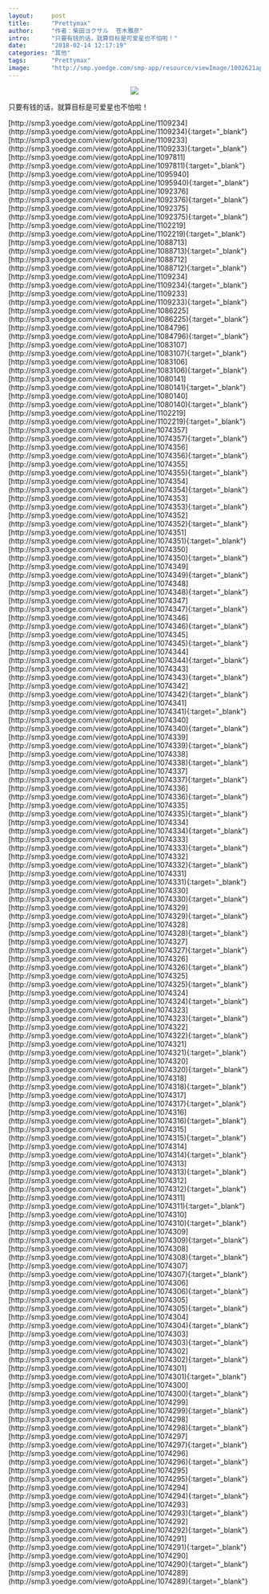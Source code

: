```yaml
---
layout:     post
title:      "Prettymax"
author:     "作者：柴田ヨクサル  苍木雅彦"
intro:      "只要有钱的话，就算目标是可爱星也不怕啦！"
date:       "2018-02-14 12:17:19"
categories: "其他"
tags:       "Prettymax"
image:      "http://smp.yoedge.com/smp-app/resource/viewImage/1002621appline.png"
---
```

<div style="text-align: center">
<p><img src="http://smp.yoedge.com/smp-app/resource/viewImage/1002621appline.png"/></p>
</div>
<p class="post-meta">
<span>只要有钱的话，就算目标是可爱星也不怕啦！</span>
</p>
[http://smp3.yoedge.com/view/gotoAppLine/1109234](http://smp3.yoedge.com/view/gotoAppLine/1109234){:target="_blank"}
[http://smp3.yoedge.com/view/gotoAppLine/1109233](http://smp3.yoedge.com/view/gotoAppLine/1109233){:target="_blank"}
[http://smp3.yoedge.com/view/gotoAppLine/1097811](http://smp3.yoedge.com/view/gotoAppLine/1097811){:target="_blank"}
[http://smp3.yoedge.com/view/gotoAppLine/1095940](http://smp3.yoedge.com/view/gotoAppLine/1095940){:target="_blank"}
[http://smp3.yoedge.com/view/gotoAppLine/1092376](http://smp3.yoedge.com/view/gotoAppLine/1092376){:target="_blank"}
[http://smp3.yoedge.com/view/gotoAppLine/1092375](http://smp3.yoedge.com/view/gotoAppLine/1092375){:target="_blank"}
[http://smp3.yoedge.com/view/gotoAppLine/1102219](http://smp3.yoedge.com/view/gotoAppLine/1102219){:target="_blank"}
[http://smp3.yoedge.com/view/gotoAppLine/1088713](http://smp3.yoedge.com/view/gotoAppLine/1088713){:target="_blank"}
[http://smp3.yoedge.com/view/gotoAppLine/1088712](http://smp3.yoedge.com/view/gotoAppLine/1088712){:target="_blank"}
[http://smp3.yoedge.com/view/gotoAppLine/1109234](http://smp3.yoedge.com/view/gotoAppLine/1109234){:target="_blank"}
[http://smp3.yoedge.com/view/gotoAppLine/1109233](http://smp3.yoedge.com/view/gotoAppLine/1109233){:target="_blank"}
[http://smp3.yoedge.com/view/gotoAppLine/1086225](http://smp3.yoedge.com/view/gotoAppLine/1086225){:target="_blank"}
[http://smp3.yoedge.com/view/gotoAppLine/1084796](http://smp3.yoedge.com/view/gotoAppLine/1084796){:target="_blank"}
[http://smp3.yoedge.com/view/gotoAppLine/1083107](http://smp3.yoedge.com/view/gotoAppLine/1083107){:target="_blank"}
[http://smp3.yoedge.com/view/gotoAppLine/1083106](http://smp3.yoedge.com/view/gotoAppLine/1083106){:target="_blank"}
[http://smp3.yoedge.com/view/gotoAppLine/1080141](http://smp3.yoedge.com/view/gotoAppLine/1080141){:target="_blank"}
[http://smp3.yoedge.com/view/gotoAppLine/1080140](http://smp3.yoedge.com/view/gotoAppLine/1080140){:target="_blank"}
[http://smp3.yoedge.com/view/gotoAppLine/1102219](http://smp3.yoedge.com/view/gotoAppLine/1102219){:target="_blank"}
[http://smp3.yoedge.com/view/gotoAppLine/1074357](http://smp3.yoedge.com/view/gotoAppLine/1074357){:target="_blank"}
[http://smp3.yoedge.com/view/gotoAppLine/1074356](http://smp3.yoedge.com/view/gotoAppLine/1074356){:target="_blank"}
[http://smp3.yoedge.com/view/gotoAppLine/1074355](http://smp3.yoedge.com/view/gotoAppLine/1074355){:target="_blank"}
[http://smp3.yoedge.com/view/gotoAppLine/1074354](http://smp3.yoedge.com/view/gotoAppLine/1074354){:target="_blank"}
[http://smp3.yoedge.com/view/gotoAppLine/1074353](http://smp3.yoedge.com/view/gotoAppLine/1074353){:target="_blank"}
[http://smp3.yoedge.com/view/gotoAppLine/1074352](http://smp3.yoedge.com/view/gotoAppLine/1074352){:target="_blank"}
[http://smp3.yoedge.com/view/gotoAppLine/1074351](http://smp3.yoedge.com/view/gotoAppLine/1074351){:target="_blank"}
[http://smp3.yoedge.com/view/gotoAppLine/1074350](http://smp3.yoedge.com/view/gotoAppLine/1074350){:target="_blank"}
[http://smp3.yoedge.com/view/gotoAppLine/1074349](http://smp3.yoedge.com/view/gotoAppLine/1074349){:target="_blank"}
[http://smp3.yoedge.com/view/gotoAppLine/1074348](http://smp3.yoedge.com/view/gotoAppLine/1074348){:target="_blank"}
[http://smp3.yoedge.com/view/gotoAppLine/1074347](http://smp3.yoedge.com/view/gotoAppLine/1074347){:target="_blank"}
[http://smp3.yoedge.com/view/gotoAppLine/1074346](http://smp3.yoedge.com/view/gotoAppLine/1074346){:target="_blank"}
[http://smp3.yoedge.com/view/gotoAppLine/1074345](http://smp3.yoedge.com/view/gotoAppLine/1074345){:target="_blank"}
[http://smp3.yoedge.com/view/gotoAppLine/1074344](http://smp3.yoedge.com/view/gotoAppLine/1074344){:target="_blank"}
[http://smp3.yoedge.com/view/gotoAppLine/1074343](http://smp3.yoedge.com/view/gotoAppLine/1074343){:target="_blank"}
[http://smp3.yoedge.com/view/gotoAppLine/1074342](http://smp3.yoedge.com/view/gotoAppLine/1074342){:target="_blank"}
[http://smp3.yoedge.com/view/gotoAppLine/1074341](http://smp3.yoedge.com/view/gotoAppLine/1074341){:target="_blank"}
[http://smp3.yoedge.com/view/gotoAppLine/1074340](http://smp3.yoedge.com/view/gotoAppLine/1074340){:target="_blank"}
[http://smp3.yoedge.com/view/gotoAppLine/1074339](http://smp3.yoedge.com/view/gotoAppLine/1074339){:target="_blank"}
[http://smp3.yoedge.com/view/gotoAppLine/1074338](http://smp3.yoedge.com/view/gotoAppLine/1074338){:target="_blank"}
[http://smp3.yoedge.com/view/gotoAppLine/1074337](http://smp3.yoedge.com/view/gotoAppLine/1074337){:target="_blank"}
[http://smp3.yoedge.com/view/gotoAppLine/1074336](http://smp3.yoedge.com/view/gotoAppLine/1074336){:target="_blank"}
[http://smp3.yoedge.com/view/gotoAppLine/1074335](http://smp3.yoedge.com/view/gotoAppLine/1074335){:target="_blank"}
[http://smp3.yoedge.com/view/gotoAppLine/1074334](http://smp3.yoedge.com/view/gotoAppLine/1074334){:target="_blank"}
[http://smp3.yoedge.com/view/gotoAppLine/1074333](http://smp3.yoedge.com/view/gotoAppLine/1074333){:target="_blank"}
[http://smp3.yoedge.com/view/gotoAppLine/1074332](http://smp3.yoedge.com/view/gotoAppLine/1074332){:target="_blank"}
[http://smp3.yoedge.com/view/gotoAppLine/1074331](http://smp3.yoedge.com/view/gotoAppLine/1074331){:target="_blank"}
[http://smp3.yoedge.com/view/gotoAppLine/1074330](http://smp3.yoedge.com/view/gotoAppLine/1074330){:target="_blank"}
[http://smp3.yoedge.com/view/gotoAppLine/1074329](http://smp3.yoedge.com/view/gotoAppLine/1074329){:target="_blank"}
[http://smp3.yoedge.com/view/gotoAppLine/1074328](http://smp3.yoedge.com/view/gotoAppLine/1074328){:target="_blank"}
[http://smp3.yoedge.com/view/gotoAppLine/1074327](http://smp3.yoedge.com/view/gotoAppLine/1074327){:target="_blank"}
[http://smp3.yoedge.com/view/gotoAppLine/1074326](http://smp3.yoedge.com/view/gotoAppLine/1074326){:target="_blank"}
[http://smp3.yoedge.com/view/gotoAppLine/1074325](http://smp3.yoedge.com/view/gotoAppLine/1074325){:target="_blank"}
[http://smp3.yoedge.com/view/gotoAppLine/1074324](http://smp3.yoedge.com/view/gotoAppLine/1074324){:target="_blank"}
[http://smp3.yoedge.com/view/gotoAppLine/1074323](http://smp3.yoedge.com/view/gotoAppLine/1074323){:target="_blank"}
[http://smp3.yoedge.com/view/gotoAppLine/1074322](http://smp3.yoedge.com/view/gotoAppLine/1074322){:target="_blank"}
[http://smp3.yoedge.com/view/gotoAppLine/1074321](http://smp3.yoedge.com/view/gotoAppLine/1074321){:target="_blank"}
[http://smp3.yoedge.com/view/gotoAppLine/1074320](http://smp3.yoedge.com/view/gotoAppLine/1074320){:target="_blank"}
[http://smp3.yoedge.com/view/gotoAppLine/1074318](http://smp3.yoedge.com/view/gotoAppLine/1074318){:target="_blank"}
[http://smp3.yoedge.com/view/gotoAppLine/1074317](http://smp3.yoedge.com/view/gotoAppLine/1074317){:target="_blank"}
[http://smp3.yoedge.com/view/gotoAppLine/1074316](http://smp3.yoedge.com/view/gotoAppLine/1074316){:target="_blank"}
[http://smp3.yoedge.com/view/gotoAppLine/1074315](http://smp3.yoedge.com/view/gotoAppLine/1074315){:target="_blank"}
[http://smp3.yoedge.com/view/gotoAppLine/1074314](http://smp3.yoedge.com/view/gotoAppLine/1074314){:target="_blank"}
[http://smp3.yoedge.com/view/gotoAppLine/1074313](http://smp3.yoedge.com/view/gotoAppLine/1074313){:target="_blank"}
[http://smp3.yoedge.com/view/gotoAppLine/1074312](http://smp3.yoedge.com/view/gotoAppLine/1074312){:target="_blank"}
[http://smp3.yoedge.com/view/gotoAppLine/1074311](http://smp3.yoedge.com/view/gotoAppLine/1074311){:target="_blank"}
[http://smp3.yoedge.com/view/gotoAppLine/1074310](http://smp3.yoedge.com/view/gotoAppLine/1074310){:target="_blank"}
[http://smp3.yoedge.com/view/gotoAppLine/1074309](http://smp3.yoedge.com/view/gotoAppLine/1074309){:target="_blank"}
[http://smp3.yoedge.com/view/gotoAppLine/1074308](http://smp3.yoedge.com/view/gotoAppLine/1074308){:target="_blank"}
[http://smp3.yoedge.com/view/gotoAppLine/1074307](http://smp3.yoedge.com/view/gotoAppLine/1074307){:target="_blank"}
[http://smp3.yoedge.com/view/gotoAppLine/1074306](http://smp3.yoedge.com/view/gotoAppLine/1074306){:target="_blank"}
[http://smp3.yoedge.com/view/gotoAppLine/1074305](http://smp3.yoedge.com/view/gotoAppLine/1074305){:target="_blank"}
[http://smp3.yoedge.com/view/gotoAppLine/1074304](http://smp3.yoedge.com/view/gotoAppLine/1074304){:target="_blank"}
[http://smp3.yoedge.com/view/gotoAppLine/1074303](http://smp3.yoedge.com/view/gotoAppLine/1074303){:target="_blank"}
[http://smp3.yoedge.com/view/gotoAppLine/1074302](http://smp3.yoedge.com/view/gotoAppLine/1074302){:target="_blank"}
[http://smp3.yoedge.com/view/gotoAppLine/1074301](http://smp3.yoedge.com/view/gotoAppLine/1074301){:target="_blank"}
[http://smp3.yoedge.com/view/gotoAppLine/1074300](http://smp3.yoedge.com/view/gotoAppLine/1074300){:target="_blank"}
[http://smp3.yoedge.com/view/gotoAppLine/1074299](http://smp3.yoedge.com/view/gotoAppLine/1074299){:target="_blank"}
[http://smp3.yoedge.com/view/gotoAppLine/1074298](http://smp3.yoedge.com/view/gotoAppLine/1074298){:target="_blank"}
[http://smp3.yoedge.com/view/gotoAppLine/1074297](http://smp3.yoedge.com/view/gotoAppLine/1074297){:target="_blank"}
[http://smp3.yoedge.com/view/gotoAppLine/1074296](http://smp3.yoedge.com/view/gotoAppLine/1074296){:target="_blank"}
[http://smp3.yoedge.com/view/gotoAppLine/1074295](http://smp3.yoedge.com/view/gotoAppLine/1074295){:target="_blank"}
[http://smp3.yoedge.com/view/gotoAppLine/1074294](http://smp3.yoedge.com/view/gotoAppLine/1074294){:target="_blank"}
[http://smp3.yoedge.com/view/gotoAppLine/1074293](http://smp3.yoedge.com/view/gotoAppLine/1074293){:target="_blank"}
[http://smp3.yoedge.com/view/gotoAppLine/1074292](http://smp3.yoedge.com/view/gotoAppLine/1074292){:target="_blank"}
[http://smp3.yoedge.com/view/gotoAppLine/1074291](http://smp3.yoedge.com/view/gotoAppLine/1074291){:target="_blank"}
[http://smp3.yoedge.com/view/gotoAppLine/1074290](http://smp3.yoedge.com/view/gotoAppLine/1074290){:target="_blank"}
[http://smp3.yoedge.com/view/gotoAppLine/1074289](http://smp3.yoedge.com/view/gotoAppLine/1074289){:target="_blank"}


